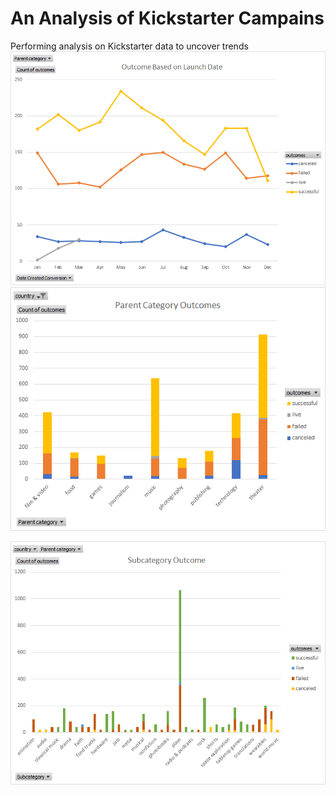 # An Analysis of Kickstarter Campains
Performing analysis on Kickstarter data to uncover trends
![Outcome_Based_On_Launch_Date.png](./Outcome_Based_On_Launch_Date.png)
![Parenty_Category_Outcome.png](./Parenty_Category_Outcome.png)

![Subcategory_Outcome_All.png](./Subcategory_Outcome_ALL.png)

